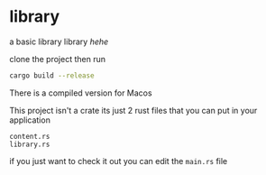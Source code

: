 # library
a basic library library *hehe*

clone the project then run
```bash
cargo build --release
```

There is a compiled version for Macos

This project isn't a crate its just 2 rust files that you can put in your application

```
content.rs
library.rs
```

if you just want to check it out you can edit the ```main.rs``` file
